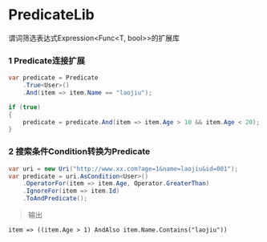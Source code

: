 # PredicateLib
谓词筛选表达式Expression&lt;Func&lt;T, bool>>的扩展库


### 1 Predicate连接扩展
```c#
var predicate = Predicate
    .True<User>()
    .And(item => item.Name == "laojiu");

if (true)
{
    predicate = predicate.And(item => item.Age > 10 && item.Age < 20);
}
```


### 2 搜索条件Condition转换为Predicate
```c#
var uri = new Uri("http://www.xx.com?age=1&name=laojiu&id=001");
var predicate = uri.AsCondition<User>()
    .OperatorFor(item => item.Age, Operator.GreaterThan)
    .IgnoreFor(item => item.Id)
    .ToAndPredicate();  
```
> 输出

```
item => ((item.Age > 1) AndAlso item.Name.Contains("laojiu"))
```

